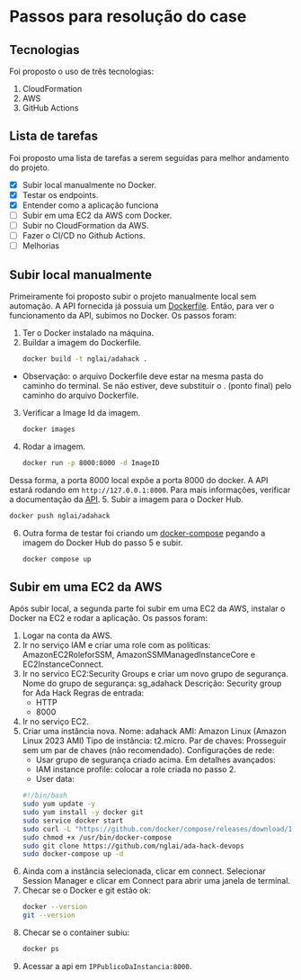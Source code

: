# Passos para resolução do case

## Tecnologias

Foi proposto o uso de três tecnologias:
1. CloudFormation
2. AWS
3. GitHub Actions

## Lista de tarefas

Foi proposto uma lista de tarefas a serem seguidas para melhor andamento do projeto.
- [X] Subir local manualmente no Docker.
- [X] Testar os endpoints.
- [X] Entender como a aplicação funciona
- [ ] Subir em uma EC2 da AWS com Docker.
- [ ] Subir no CloudFormation da AWS.
- [ ] Fazer o CI/CD no Github Actions.
- [ ] Melhorias

## Subir local manualmente

Primeiramente foi proposto subir o projeto manualmente local sem automação.
A API fornecida já possuia um [Dockerfile](Dockerfile).
Então, para ver o funcionamento da API, subimos no Docker.
Os passos foram:
1. Ter o Docker instalado na máquina.
2. Buildar a imagem do Dockerfile. 
   ```bash
   docker build -t nglai/adahack .
   ```
* Observação: o arquivo Dockerfile deve estar na mesma pasta do caminho do terminal. Se não estiver, deve substituir o . (ponto final) pelo caminho do arquivo Dockerfile.
3. Verificar a Image Id da imagem.
   ```bash
   docker images
   ```
4. Rodar a imagem.
   ```bash
   docker run -p 8000:8000 -d ImageID
   ```
Dessa forma, a porta 8000 local expõe a porta 8000 do docker.
A API estará rodando em `http://127.0.0.1:8000`.
Para mais informações, verificar a documentação da [API](API.md).
5. Subir a imagem para o Docker Hub.
   ```bash
   docker push nglai/adahack
   ```
6. Outra forma de testar foi criando um [docker-compose](docker-compose.yaml) pegando a imagem do Docker Hub do passo 5 e subir.
   ```bash
   docker compose up
   ```

## Subir em uma EC2 da AWS

Após subir local, a segunda parte foi subir em uma EC2 da AWS, instalar o Docker na EC2 e rodar a aplicação.
Os passos foram:
1. Logar na conta da AWS.
2. Ir no serviço IAM e criar uma role com as políticas: AmazonEC2RoleforSSM, AmazonSSMManagedInstanceCore e EC2InstanceConnect.
3. Ir no servico EC2:Security Groups e criar um novo grupo de segurança.
Nome do grupo de segurança: sg_adahack
Descrição: Security group for Ada Hack
Regras de entrada:
   - HTTP
   - 8000
4. Ir no serviço EC2.
5. Criar uma instância nova.
Nome: adahack
AMI: Amazon Linux (Amazon Linux 2023 AMI)
Tipo de instância: t2.micro.
Par de chaves: Prosseguir sem um par de chaves (não recomendado).
Configurações de rede: 
   - Usar grupo de segurança criado acima.
Em detalhes avançados:
   - IAM instance profile: colocar a role criada no passo 2.
   - User data:
   ```bash
   #!/bin/bash
   sudo yum update -y
   sudo yum install -y docker git
   sudo service docker start
   sudo curl -L "https://github.com/docker/compose/releases/download/1.29.2/docker-compose-$(uname -s)-$(uname -m)" -o /usr/bin/docker-compose
   sudo chmod +x /usr/bin/docker-compose
   sudo git clone https://github.com/nglai/ada-hack-devops
   sudo docker-compose up -d
   ```
6. Ainda com a instância selecionada, clicar em connect. Selecionar Session Manager e clicar em Connect para abrir uma janela de terminal.
7. Checar se o Docker e git estão ok:
   ```bash
   docker --version
   git --version
   ```
8. Checar se o container subiu:
   ```bash
   docker ps
   ```
9. Acessar a api em `IPPublicoDaInstancia:8000`.